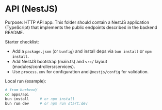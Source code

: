 # API (NestJS)

Purpose: HTTP API app. This folder should contain a NestJS application (TypeScript) that implements the public endpoints described in the backend README.

Starter checklist:
- Add a `package.json` (or `bunfig`) and install deps via `bun install` or `npm install`.
- Add NestJS bootstrap (main.ts) and `src/` layout (modules/controllers/services).
- Use `process.env` for configuration and `@nestjs/config` for validation.

Local run (example):

```bash
# from backend/
cd apps/api
bun install     # or npm install
bun run dev     # or npm run start:dev
```
